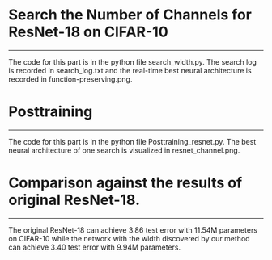 # Search the Number of Channels for ResNet-18 on CIFAR-10
-------
The code for this part is in the python file search_width.py. The search log is recorded in search_log.txt and the real-time best neural architecture is recorded in function-preserving.png.
# Posttraining
-------
The code for this part is in the python file Posttraining_resnet.py. The best neural architecture of one search is visualized in resnet_channel.png.
# Comparison against the results of original ResNet-18.
-------
The original ResNet-18 can achieve 3.86 test error with 11.54M parameters on CIFAR-10 while the network with the width discovered by our method can achieve 3.40 test error with 9.94M parameters.
